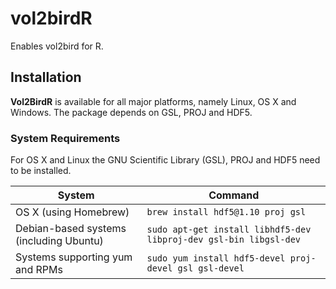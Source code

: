 
<!-- README.md is generated from README.Rmd. Please edit that file -->

# vol2birdR

Enables vol2bird for R.

## Installation

**Vol2BirdR** is available for all major platforms, namely Linux, OS X
and Windows. The package depends on GSL, PROJ and HDF5.

### System Requirements

For OS X and Linux the GNU Scientific Library (GSL), PROJ and HDF5 need
to be installed.

System | Command
--- | ---
OS X (using Homebrew) | `brew install hdf5@1.10 proj gsl`
Debian-based systems (including Ubuntu) | `sudo apt-get install libhdf5-dev libproj-dev gsl-bin libgsl-dev`
Systems supporting yum and RPMs | `sudo yum install hdf5-devel proj-devel gsl gsl-devel`
